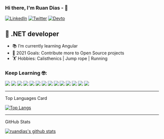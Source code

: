 ### Hi there, I'm Ruan Dias - 👋
[![LinkedIn][1.2]][linkedin] [![Twitter][2.2]][twitter] [![Devto][3.3]][devto]

## 💼 .NET developer
- 📚 I’m currently learning Angular 
- 🥅 2021 Goals: Contribute more to Open Source projects
- 🏋️ Hobbies: Calisthenics | Jump rope | Running

### Keep Learning 🤓:

![](https://img.shields.io/badge/-.NET-5C2D91?style=plastic&logo=.net&color=5C2D91&labelColor=purple)
![](https://img.shields.io/badge/-Csharp-5C2D91?style=plastic&logo=c-sharp&color=5C2D91&labelColor=purple)
![](https://img.shields.io/badge/-JavaScript-Yellow?style=plastic&logo=javascript&color=F7DF1E&labelColor=CB9E04)
![](https://img.shields.io/badge/-TypeScript-3178C6?style=plastic&logo=typescript&color=3178C6&labelColor=040ACB)
![](https://img.shields.io/badge/-C-Gray?style=plastic&logo=C&color=808080&labelColor=5D575C)
![](https://img.shields.io/badge/-Angular-Red?style=plastic&logo=angular&color=FF0000&labelColor=black)
![](https://img.shields.io/badge/-HTML5-White?style=plastic&logo=html5&color=FF6600&labelColor=FFFFFF)
![](https://img.shields.io/badge/-CSS3-Blue?style=plastic&logo=css3&color=0080FF&labelColor=blue)
![](https://img.shields.io/badge/-mongoDB-Green?style=plastic&logo=mongoDB&color=5AB300&labelColor=white)
![](https://img.shields.io/badge/Microsoft_Azure-0089D6?style=plastic&logo=microsoft-azure&logoColor=white)
![](https://img.shields.io/badge/ElasticSearch-1E90FF?style=plastic&logo=elasticSearch&logoColor=white)
![](https://img.shields.io/badge/Kibana-FF69B4?style=plastic&logo=kibana&logoColor=white)
![](https://img.shields.io/badge/Windows-0078D6?style=plastic&logo=windows&logoColor=white)
![](https://img.shields.io/badge/Ubuntu-E95420?style=plastic&logo=ubuntu&logoColor=white)

---

  <summary>Top Languages Card</summary>

  [![Top Langs](https://github-readme-stats.vercel.app/api/top-langs/?username=ruandias)](https://github.com/ruandias/github-readme-stats)

---

  <summary>GitHub Stats</summary>

[![ruandias's github stats](https://github-readme-stats.vercel.app/api?username=ruandias)](https://github.com/ruandias/github-readme-stats)



[twitter]: https://twitter.com/RuanDia52736792
[linkedin]: https://www.linkedin.com/in/ruan-dias-06a808192/
[devto]: https://dev.to/ruandias

<!-- Icons -->

[1.2]: https://img.shields.io/badge/LinkedIn--0077B5?style=social&logo=linkedin
[2.2]: https://img.shields.io/badge/Twitter--1DA1F2?style=social&logo=twitter
[3.3]: https://img.shields.io/badge/DEV-0A0A0A?style=social&logo=dev.to